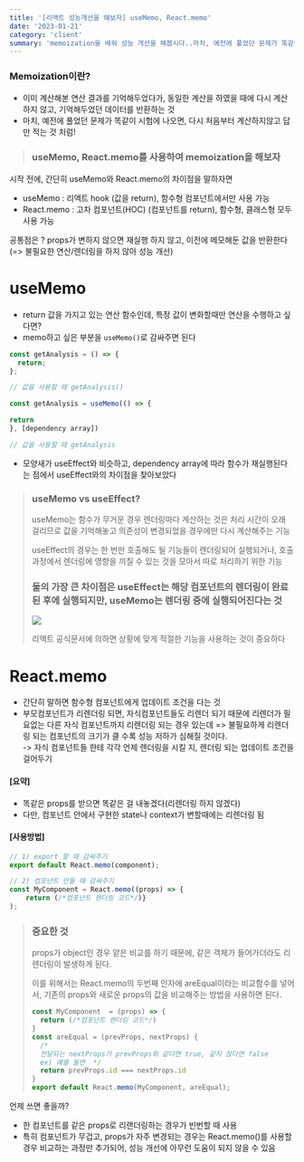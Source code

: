 ```yaml
---
title: '[리액트 성능개선을 해보자] useMemo, React.memo'
date: '2023-01-21'
category: 'client'
summary: 'memoization을 배워 성능 개선을 해봅시다..마치, 예전에 풀었던 문제가 똑같이 시험에 나오면, 다시 처음부터 계산하지않고 답만 적어서 시간을 아끼는 것 처럼!'
---
```


### Memoization이란?

- 이미 계산해본 연산 결과를 기억해두었다가, 동일한 계산을 하였을 때에 다시 계산하지 않고, 기억해두었던 데이터를 반환하는 것
- 마치, 예전에 풀었던 문제가 똑같이 시험에 나오면, 다시 처음부터 계산하지않고 답만 적는 것 처럼!

> ### useMemo, React.memo를 사용하여 memoization을 해보자

시작 전에, 간단히 useMemo와 React.memo의 차이점을 말하자면

- useMemo : 리액트 hook (값을 return), 함수형 컴포넌트에서만 사용 가능
- React.memo : 고차 컴포넌트(HOC) (컴포넌트를 return), 함수형, 클래스형 모두 사용 가능

공통점은 ? props가 변하지 않으면 재실행 하지 않고, 이전에 메모해둔 값을 반환한다 (=> 불필요한 연산/렌더링을 하지 않아 성능 개선)

# useMemo

- return 값을 가지고 있는 연산 함수인데, 특정 값이 변화할때만 연산을 수행하고 싶다면?
- memo하고 싶은 부분을 `useMemo()`로 감싸주면 된다

```js
const getAnalysis = () => {
  return;
};

// 값을 사용할 때 getAnalysis()
```

```js
const getAnalysis = useMemo(() => {

return
}, [dependency array])

// 값을 사용할 때 getAnalysis

```

- 모양새가 useEffect와 비슷하고, dependency array에 따라 함수가 재실행된다는 점에서 useEffect와의 차이점을 찾아보았다

> ### useMemo vs useEffect?
>
> useMemo는 함수가 무거운 경우 렌더링마다 계산하는 것은 처리 시간이 오래 걸리므로 값을 기억해놓고 의존성이 변경되었을 경우에만 다시 계산해주는 기능
>
> useEffect의 경우는 한 번만 호출해도 될 기능들이 렌더링되어 실행되거나, 호출과정에서 렌더링에 영향을 끼칠 수 있는 것을 모아서 따로 처리하기 위한 기능
>
> ### 둘의 가장 큰 차이점은 useEffect는 해당 컴포넌트의 렌더링이 완료된 후에 실행되지만, useMemo는 렌더링 중에 실행되어진다는 것
>
> ![](https://velog.velcdn.com/images/jiwonyyy/post/57a9151d-f619-4fab-ab20-60dfa0a88de1/image.png)
>
> 리액트 공식문서에 의하면 상황에 맞게 적절한 기능을 사용하는 것이 중요하다

# React.memo

- 간단히 말하면 함수형 컴포넌트에게 업데이트 조건을 다는 것
- 부모컴포넌트가 리렌더링 되면, 자식컴포넌트들도 리렌더 되기 때문에 리렌더가 필요없는 다른 자식 컴포넌트까지 리렌더링 되는 경우 있는데 => 불필요하게 리렌더링 되는 컴포넌트의 크기가 클 수록 성능 저하가 심해질 것이다.  
  \-> 자식 컴포넌트들 한테 각각 언제 렌더링을 시킬 지, 렌더링 되는 업데이트 조건을 걸어두기

#### \[요약\]

- 똑같은 props를 받으면 똑같은 걸 내놓겠다(리렌더링 하지 않겠다)
- 다만, 컴포넌트 안에서 구현한 state나 context가 변할때에는 리렌더링 됨

#### \[사용방법\]

```js
// 1) export 할 때 감싸주기
export default React.memo(component);

// 2) 컴포넌트 만들 때 감싸주기
const MyComponent = React.memo((props) => {
	return (/*컴포넌트 렌더링 코드*/)}
);
```

> ### 중요한 것
>
> props가 object인 경우 얕은 비교를 하기 때문에, 같은 객체가 들어가더라도 리렌더링이 발생하게 된다.
>
> 이를 위해서는 React.memo의 두번째 인자에 areEqual이라는 비교함수를 넣어서, 기존의 props와 새로운 props의 값을 비교해주는 방법을 사용하면 된다.
>
> ```js
> const MyComponent  = (props) => {
>   return (/*컴포넌트 렌더링 코드*/)
> }
> const areEqual = (prevProps, nextProps) {
>   /*
>   전달되는 nextProps가 prevProps와 같다면 true, 같지 않다면 false
>   ex) 예를 들면  */
>   return prevProps.id === nextProps.id
> }
> export default React.memo(MyComponent, areEqual);
> ```

언제 쓰면 좋을까?

- 한 컴포넌트를 같은 props로 리랜더링하는 경우가 빈번할 때 사용
- 특히 컴포넌트가 무겁고, props가 자주 변경되는 경우는 React.memo()를 사용할 경우 비교하는 과정만 추가되어, 성능 개선에 아무런 도움이 되지 않을 수 있음
